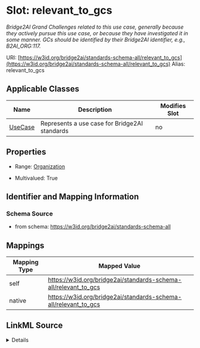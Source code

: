 

# Slot: relevant_to_gcs 


_Bridge2AI Grand Challenges related to this use case, generally because they actively pursue this use case, or because they have investigated it in some manner. GCs should be identified by their Bridge2AI identifier, e.g., B2AI_ORG:117._





URI: [https://w3id.org/bridge2ai/standards-schema-all/relevant_to_gcs](https://w3id.org/bridge2ai/standards-schema-all/relevant_to_gcs)
Alias: relevant_to_gcs

<!-- no inheritance hierarchy -->





## Applicable Classes

| Name | Description | Modifies Slot |
| --- | --- | --- |
| [UseCase](UseCase.md) | Represents a use case for Bridge2AI standards |  no  |






## Properties

* Range: [Organization](Organization.md)

* Multivalued: True




## Identifier and Mapping Information






### Schema Source


* from schema: https://w3id.org/bridge2ai/standards-schema-all




## Mappings

| Mapping Type | Mapped Value |
| ---  | ---  |
| self | https://w3id.org/bridge2ai/standards-schema-all/relevant_to_gcs |
| native | https://w3id.org/bridge2ai/standards-schema-all/relevant_to_gcs |




## LinkML Source

<details>
```yaml
name: relevant_to_gcs
description: Bridge2AI Grand Challenges related to this use case, generally because
  they actively pursue this use case, or because they have investigated it in some
  manner. GCs should be identified by their Bridge2AI identifier, e.g., B2AI_ORG:117.
from_schema: https://w3id.org/bridge2ai/standards-schema-all
rank: 1000
alias: relevant_to_gcs
domain_of:
- UseCase
range: Organization
multivalued: true

```
</details>